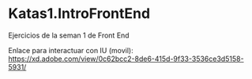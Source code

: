# Katas1.IntroFrontEnd

Ejercicios de la seman 1 de Front End

Enlace para interactuar con IU (movil):  https://xd.adobe.com/view/0c62bcc2-8de6-415d-9f33-3536ce3d5158-5931/
